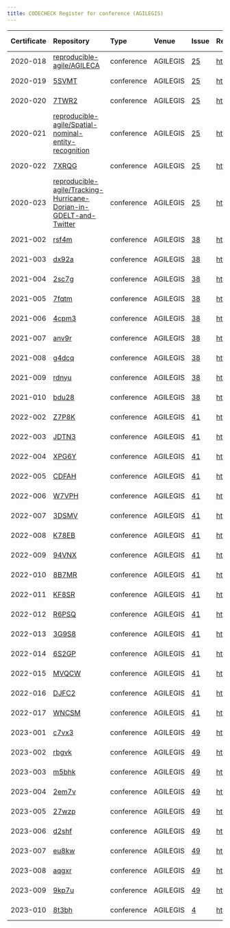 ```yaml
---
title: CODECHECK Register for conference (AGILEGIS)
---
```



|Certificate |Repository                                                        |Type       |Venue    |Issue |Report                                |Check date |
|:-------|:--------------------------------|:------------------|:------------------|:---|:--------------------------|:----------|
|2020-018    |[reproducible-agile/AGILECA](https://github.com/reproducible-agile/AGILECA)|conference |AGILEGIS |[25](https://github.com/codecheckers/register/issues/25)|https://doi.org/10.17605/OSF.IO/ZTC7M |2020-07-13 |
|2020-019    |[5SVMT](https://osf.io/5SVMT)                                     |conference |AGILEGIS |[25](https://github.com/codecheckers/register/issues/25)|https://doi.org/10.17605/OSF.IO/5SVMT |2020-07-13 |
|2020-020    |[7TWR2](https://osf.io/7TWR2)                                     |conference |AGILEGIS |[25](https://github.com/codecheckers/register/issues/25)|https://doi.org/10.17605/OSF.IO/7TWR2 |2020-07-13 |
|2020-021    |[reproducible-agile/Spatial-nominal-entity-recognition](https://github.com/reproducible-agile/Spatial-nominal-entity-recognition)|conference |AGILEGIS |[25](https://github.com/codecheckers/register/issues/25)|https://doi.org/10.17605/OSF.IO/SUWPJ |2020-07-13 |
|2020-022    |[7XRQG](https://osf.io/7XRQG)                                     |conference |AGILEGIS |[25](https://github.com/codecheckers/register/issues/25)|https://doi.org/10.17605/OSF.IO/7XRQG |2020-07-13 |
|2020-023    |[reproducible-agile/Tracking-Hurricane-Dorian-in-GDELT-and-Twitter](https://github.com/reproducible-agile/Tracking-Hurricane-Dorian-in-GDELT-and-Twitter)|conference |AGILEGIS |[25](https://github.com/codecheckers/register/issues/25)|https://doi.org/10.17605/OSF.IO/XS5YR |2020-07-13 |
|2021-002    |[rsf4m](https://osf.io/rsf4m)                                     |conference |AGILEGIS |[38](https://github.com/codecheckers/register/issues/38)|https://doi.org/10.17605/osf.io/rsf4m |2021-06-10 |
|2021-003    |[dx92a](https://osf.io/dx92a)                                     |conference |AGILEGIS |[38](https://github.com/codecheckers/register/issues/38)|https://doi.org/10.17605/osf.io/dx92a |2021-06-10 |
|2021-004    |[2sc7g](https://osf.io/2sc7g)                                     |conference |AGILEGIS |[38](https://github.com/codecheckers/register/issues/38)|https://doi.org/10.17605/osf.io/2sc7g |2021-06-10 |
|2021-005    |[7fqtm](https://osf.io/7fqtm)                                     |conference |AGILEGIS |[38](https://github.com/codecheckers/register/issues/38)|https://doi.org/10.17605/osf.io/7fqtm |2021-06-10 |
|2021-006    |[4cpm3](https://osf.io/4cpm3)                                     |conference |AGILEGIS |[38](https://github.com/codecheckers/register/issues/38)|https://doi.org/10.17605/OSF.IO/4CPM3 |2021-06-10 |
|2021-007    |[anv9r](https://osf.io/anv9r)                                     |conference |AGILEGIS |[38](https://github.com/codecheckers/register/issues/38)|https://doi.org/10.17605/osf.io/anv9r |2021-06-10 |
|2021-008    |[g4dcq](https://osf.io/g4dcq)                                     |conference |AGILEGIS |[38](https://github.com/codecheckers/register/issues/38)|https://doi.org/10.17605/osf.io/g4dcq |2021-06-10 |
|2021-009    |[rdnyu](https://osf.io/rdnyu)                                     |conference |AGILEGIS |[38](https://github.com/codecheckers/register/issues/38)|https://doi.org/10.17605/osf.io/rdnyu |2021-06-10 |
|2021-010    |[bdu28](https://osf.io/bdu28)                                     |conference |AGILEGIS |[38](https://github.com/codecheckers/register/issues/38)|https://doi.org/10.17605/osf.io/bdu28 |2021-06-10 |
|2022-002    |[Z7P8K](https://osf.io/Z7P8K)                                     |conference |AGILEGIS |[41](https://github.com/codecheckers/register/issues/41)|https://doi.org/10.17605/osf.io/z7p8k |2022-07-09 |
|2022-003    |[JDTN3](https://osf.io/JDTN3)                                     |conference |AGILEGIS |[41](https://github.com/codecheckers/register/issues/41)|https://doi.org/10.17605/OSF.IO/JDTN3 |2022-07-09 |
|2022-004    |[XPG6Y](https://osf.io/XPG6Y)                                     |conference |AGILEGIS |[41](https://github.com/codecheckers/register/issues/41)|https://doi.org/10.17605/osf.io/XPG6Y |2022-07-09 |
|2022-005    |[CDFAH](https://osf.io/CDFAH)                                     |conference |AGILEGIS |[41](https://github.com/codecheckers/register/issues/41)|https://doi.org/10.17605/osf.io/cdfah |2022-07-09 |
|2022-006    |[W7VPH](https://osf.io/W7VPH)                                     |conference |AGILEGIS |[41](https://github.com/codecheckers/register/issues/41)|https://doi.org/10.17605/osf.io/W7VPH |2022-07-09 |
|2022-007    |[3DSMV](https://osf.io/3DSMV)                                     |conference |AGILEGIS |[41](https://github.com/codecheckers/register/issues/41)|https://doi.org/10.17605/OSF.IO/3DSMV |2022-07-09 |
|2022-008    |[K78EB](https://osf.io/K78EB)                                     |conference |AGILEGIS |[41](https://github.com/codecheckers/register/issues/41)|https://doi.org/10.17605/OSF.IO/K78EB |2022-07-09 |
|2022-009    |[94VNX](https://osf.io/94VNX)                                     |conference |AGILEGIS |[41](https://github.com/codecheckers/register/issues/41)|https://doi.org/10.17605/osf.io/94vnx |2022-07-09 |
|2022-010    |[8B7MR](https://osf.io/8B7MR)                                     |conference |AGILEGIS |[41](https://github.com/codecheckers/register/issues/41)|https://doi.org/10.17605/osf.io/8b7mr |2022-07-09 |
|2022-011    |[KF8SR](https://osf.io/KF8SR)                                     |conference |AGILEGIS |[41](https://github.com/codecheckers/register/issues/41)|https://doi.org/10.17605/osf.io/kf8sr |2022-07-09 |
|2022-012    |[R6PSQ](https://osf.io/R6PSQ)                                     |conference |AGILEGIS |[41](https://github.com/codecheckers/register/issues/41)|https://doi.org/10.17605/osf.io/r6psq |2022-07-09 |
|2022-013    |[3G9S8](https://osf.io/3G9S8)                                     |conference |AGILEGIS |[41](https://github.com/codecheckers/register/issues/41)|https://doi.org/10.17605/osf.io/3g9s8 |2022-07-09 |
|2022-014    |[6S2GP](https://osf.io/6S2GP)                                     |conference |AGILEGIS |[41](https://github.com/codecheckers/register/issues/41)|https://doi.org/10.17605/osf.io/6s2gp |2022-07-09 |
|2022-015    |[MVQCW](https://osf.io/MVQCW)                                     |conference |AGILEGIS |[41](https://github.com/codecheckers/register/issues/41)|https://doi.org/10.17605/osf.io/mvqcw |2022-07-09 |
|2022-016    |[DJFC2](https://osf.io/DJFC2)                                     |conference |AGILEGIS |[41](https://github.com/codecheckers/register/issues/41)|https://doi.org/10.17605/OSF.IO/DJFC2 |2022-07-09 |
|2022-017    |[WNCSM](https://osf.io/WNCSM)                                     |conference |AGILEGIS |[41](https://github.com/codecheckers/register/issues/41)|https://doi.org/10.17605/osf.io/wncsm |2022-07-09 |
|2023-001    |[c7vx3](https://osf.io/c7vx3)                                     |conference |AGILEGIS |[49](https://github.com/codecheckers/register/issues/49)|https://doi.org/10.17605/osf.io/c7vx3 |2023-06-13 |
|2023-002    |[rbgvk](https://osf.io/rbgvk)                                     |conference |AGILEGIS |[49](https://github.com/codecheckers/register/issues/49)|https://doi.org/10.17605/osf.io/rbgvk |2023-06-13 |
|2023-003    |[m5bhk](https://osf.io/m5bhk)                                     |conference |AGILEGIS |[49](https://github.com/codecheckers/register/issues/49)|https://doi.org/10.17605/osf.io/m5bhk |2023-06-13 |
|2023-004    |[2em7v](https://osf.io/2em7v)                                     |conference |AGILEGIS |[49](https://github.com/codecheckers/register/issues/49)|https://doi.org/10.17605/osf.io/2em7v |2023-06-13 |
|2023-005    |[27wzp](https://osf.io/27wzp)                                     |conference |AGILEGIS |[49](https://github.com/codecheckers/register/issues/49)|https://doi.org/10.17605/osf.io/27wzp |2023-06-13 |
|2023-006    |[d2shf](https://osf.io/d2shf)                                     |conference |AGILEGIS |[49](https://github.com/codecheckers/register/issues/49)|https://doi.org/osf.io/d2shf          |2023-06-13 |
|2023-007    |[eu8kw](https://osf.io/eu8kw)                                     |conference |AGILEGIS |[49](https://github.com/codecheckers/register/issues/49)|https://doi.org/10.17605/osf.io/eu8kw |2023-06-13 |
|2023-008    |[aqgxr](https://osf.io/aqgxr)                                     |conference |AGILEGIS |[49](https://github.com/codecheckers/register/issues/49)|https://doi.org/10.17605/osf.io/aqgxr |2023-06-13 |
|2023-009    |[9kp7u](https://osf.io/9kp7u)                                     |conference |AGILEGIS |[49](https://github.com/codecheckers/register/issues/49)|https://doi.org/10.17605/osf.io/9kp7u |2023-06-13 |
|2023-010    |[8t3bh](https://osf.io/8t3bh)                                     |conference |AGILEGIS |[4](https://github.com/codecheckers/register/issues/4)|https://doi.org/10.17605/osf.io/8t3bh |2023-06-13 |
